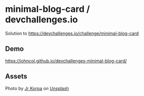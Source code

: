 # minimal-blog-card / devchallenges.io

Solution to https://devchallenges.io/challenge/minimal-blog-card

## Demo

https://johncol.github.io/devchallenges-minimal-blog-card/

## Assets

Photo by <a href="https://unsplash.com/@jrkorpa?utm_content=creditCopyText&utm_medium=referral&utm_source=unsplash">Jr Korpa</a> on <a href="https://unsplash.com/photos/pink-and-black-wallpaper-9XngoIpxcEo?utm_content=creditCopyText&utm_medium=referral&utm_source=unsplash">Unsplash</a>
